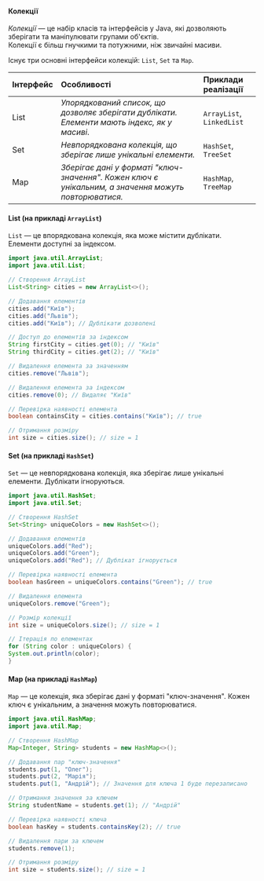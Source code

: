 #### Колекції
_Колекції_ — це набір класів та інтерфейсів у Java, які дозволяють зберігати та маніпулювати групами об'єктів.  
Колекції є більш гнучкими та потужними, ніж звичайні масиви.

Існує три основні інтерфейси колекцій: `List`, `Set` та `Map`.

| Інтерфейс | Особливості | Приклади реалізації |
|:----------| :--- | :--- |
| List      | _Упорядкований список, що дозволяє зберігати дублікати. Елементи мають індекс, як у масиві_. | `ArrayList`, `LinkedList` |
| Set       | _Невпорядкована колекція, що зберігає лише унікальні елементи._ | `HashSet`, `TreeSet` |
| Map       | _Зберігає дані у форматі "ключ-значення". Кожен ключ є унікальним, а значення можуть повторюватися._ | `HashMap`, `TreeMap` |

#### List (на прикладі `ArrayList`)
`List` — це впорядкована колекція, яка може містити дублікати. Елементи доступні за індексом.
```java
import java.util.ArrayList;
import java.util.List;

// Створення ArrayList
List<String> cities = new ArrayList<>();

// Додавання елементів
cities.add("Київ");
cities.add("Львів");
cities.add("Київ"); // Дублікати дозволені

// Доступ до елементів за індексом
String firstCity = cities.get(0); // "Київ"
String thirdCity = cities.get(2); // "Київ"

// Видалення елемента за значенням
cities.remove("Львів");

// Видалення елемента за індексом
cities.remove(0); // Видаляє "Київ"

// Перевірка наявності елемента
boolean containsCity = cities.contains("Київ"); // true

// Отримання розміру
int size = cities.size(); // size = 1
```
#### Set (на прикладі `HashSet`)
`Set` — це невпорядкована колекція, яка зберігає лише унікальні елементи. Дублікати ігноруються.
```java
import java.util.HashSet;
import java.util.Set;

// Створення HashSet
Set<String> uniqueColors = new HashSet<>();

// Додавання елементів
uniqueColors.add("Red");
uniqueColors.add("Green");
uniqueColors.add("Red"); // Дублікат ігнорується

// Перевірка наявності елемента
boolean hasGreen = uniqueColors.contains("Green"); // true

// Видалення елемента
uniqueColors.remove("Green");

// Розмір колекції
int size = uniqueColors.size(); // size = 1

// Ітерація по елементах
for (String color : uniqueColors) {
System.out.println(color);
}
```
#### Map (на прикладі `HashMap`)
`Map` — це колекція, яка зберігає дані у форматі "ключ-значення". Кожен ключ є унікальним, а значення можуть повторюватися.

```java
import java.util.HashMap;
import java.util.Map;

// Створення HashMap
Map<Integer, String> students = new HashMap<>();

// Додавання пар "ключ-значення"
students.put(1, "Олег");
students.put(2, "Марія");
students.put(1, "Андрій"); // Значення для ключа 1 буде перезаписано

// Отримання значення за ключем
String studentName = students.get(1); // "Андрій"

// Перевірка наявності ключа
boolean hasKey = students.containsKey(2); // true

// Видалення пари за ключем
students.remove(1);

// Отримання розміру
int size = students.size(); // size = 1
```